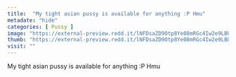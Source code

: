 ```yaml
---
title:  "My tight asian pussy is available for anything :P Hmu"
metadate: "hide"
categories: [ Pussy ]
image: "https://external-preview.redd.it/lNFDsaZD9Otp8Ye08mRGc4Iw2e9LBU1SJfp4_L-nx6E.png?auto=webp&s=a9e97b51b7021cc2176dcb31505cbf64c831b2ad"
thumb: "https://external-preview.redd.it/lNFDsaZD9Otp8Ye08mRGc4Iw2e9LBU1SJfp4_L-nx6E.png?width=320&crop=smart&auto=webp&s=2b89e784e5bc6a7f1add46f634debce1ae872714"
visit: ""
---
```

My tight asian pussy is available for anything :P Hmu
